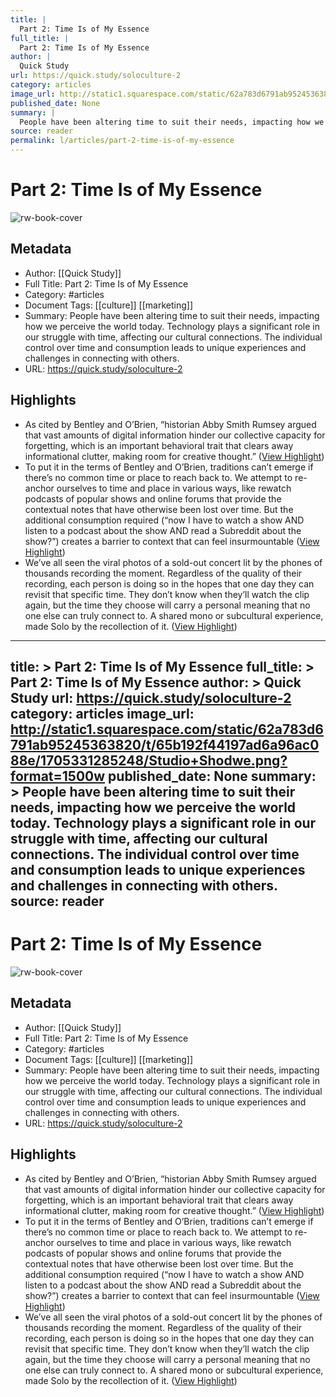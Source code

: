 ```yaml
---
title: |
  Part 2: Time Is of My Essence
full_title: |
  Part 2: Time Is of My Essence
author: |
  Quick Study
url: https://quick.study/soloculture-2
category: articles
image_url: http://static1.squarespace.com/static/62a783d6791ab95245363820/t/65b192f44197ad6a96ac088e/1705331285248/Studio+Shodwe.png?format=1500w
published_date: None
summary: |
  People have been altering time to suit their needs, impacting how we perceive the world today. Technology plays a significant role in our struggle with time, affecting our cultural connections. The individual control over time and consumption leads to unique experiences and challenges in connecting with others.
source: reader
permalink: l/articles/part-2-time-is-of-my-essence
---
```

# Part 2: Time Is of My Essence

![rw-book-cover](http://static1.squarespace.com/static/62a783d6791ab95245363820/t/65b192f44197ad6a96ac088e/1705331285248/Studio+Shodwe.png?format=1500w)

## Metadata
- Author: [[Quick Study]]
- Full Title: Part 2: Time Is of My Essence
- Category: #articles
- Document Tags: [[culture]] [[marketing]] 
- Summary: People have been altering time to suit their needs, impacting how we perceive the world today. Technology plays a significant role in our struggle with time, affecting our cultural connections. The individual control over time and consumption leads to unique experiences and challenges in connecting with others.
- URL: https://quick.study/soloculture-2

## Highlights
- As cited by Bentley and O’Brien, “historian Abby Smith Rumsey argued that vast amounts of digital information hinder our collective capacity for forgetting, which is an important behavioral trait that clears away informational clutter, making room for creative thought.” ([View Highlight](https://read.readwise.io/read/01hxv4636r83j78zgbazxrcacv))
- To put it in the terms of Bentley and O’Brien, traditions can’t emerge if there’s no common time or place to reach back to. We attempt to re-anchor ourselves to time and place in various ways, like rewatch podcasts of popular shows and online forums that provide the contextual notes that have otherwise been lost over time. But the additional consumption required (“now I have to watch a show AND listen to a podcast about the show AND read a Subreddit about the show?”) creates a barrier to context that can feel insurmountable ([View Highlight](https://read.readwise.io/read/01hxv4a5af8kpq4x9xachgb3ct))
- We’ve all seen the viral photos of a sold-out concert lit by the phones of thousands recording the moment. Regardless of the quality of their recording, each person is doing so in the hopes that one day they can revisit that specific time. They don’t know when they’ll watch the clip again, but the time they choose will carry a personal meaning that no one else can truly connect to. A shared mono or subcultural experience, made Solo by the recollection of it. ([View Highlight](https://read.readwise.io/read/01hxv4bz45wya2jxrq5kxnx1rq))


---
title: >
  Part 2: Time Is of My Essence
full_title: >
  Part 2: Time Is of My Essence
author: >
  Quick Study
url: https://quick.study/soloculture-2
category: articles
image_url: http://static1.squarespace.com/static/62a783d6791ab95245363820/t/65b192f44197ad6a96ac088e/1705331285248/Studio+Shodwe.png?format=1500w
published_date: None
summary: >
  People have been altering time to suit their needs, impacting how we perceive the world today. Technology plays a significant role in our struggle with time, affecting our cultural connections. The individual control over time and consumption leads to unique experiences and challenges in connecting with others.
source: reader
---
# Part 2: Time Is of My Essence

![rw-book-cover](http://static1.squarespace.com/static/62a783d6791ab95245363820/t/65b192f44197ad6a96ac088e/1705331285248/Studio+Shodwe.png?format=1500w)

## Metadata
- Author: [[Quick Study]]
- Full Title: Part 2: Time Is of My Essence
- Category: #articles
- Document Tags: [[culture]] [[marketing]] 
- Summary: People have been altering time to suit their needs, impacting how we perceive the world today. Technology plays a significant role in our struggle with time, affecting our cultural connections. The individual control over time and consumption leads to unique experiences and challenges in connecting with others.
- URL: https://quick.study/soloculture-2

## Highlights
- As cited by Bentley and O’Brien, “historian Abby Smith Rumsey argued that vast amounts of digital information hinder our collective capacity for forgetting, which is an important behavioral trait that clears away informational clutter, making room for creative thought.” ([View Highlight](https://read.readwise.io/read/01hxv4636r83j78zgbazxrcacv))
- To put it in the terms of Bentley and O’Brien, traditions can’t emerge if there’s no common time or place to reach back to. We attempt to re-anchor ourselves to time and place in various ways, like rewatch podcasts of popular shows and online forums that provide the contextual notes that have otherwise been lost over time. But the additional consumption required (“now I have to watch a show AND listen to a podcast about the show AND read a Subreddit about the show?”) creates a barrier to context that can feel insurmountable ([View Highlight](https://read.readwise.io/read/01hxv4a5af8kpq4x9xachgb3ct))
- We’ve all seen the viral photos of a sold-out concert lit by the phones of thousands recording the moment. Regardless of the quality of their recording, each person is doing so in the hopes that one day they can revisit that specific time. They don’t know when they’ll watch the clip again, but the time they choose will carry a personal meaning that no one else can truly connect to. A shared mono or subcultural experience, made Solo by the recollection of it. ([View Highlight](https://read.readwise.io/read/01hxv4bz45wya2jxrq5kxnx1rq))



